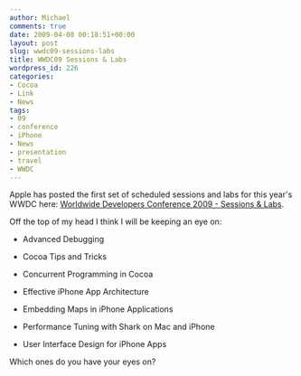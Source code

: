 ```yaml
---
author: Michael
comments: true
date: 2009-04-08 00:18:51+00:00
layout: post
slug: wwdc09-sessions-labs
title: WWDC09 Sessions & Labs
wordpress_id: 226
categories:
- Cocoa
- Link
- News
tags:
- 09
- conference
- iPhone
- News
- presentation
- travel
- WWDC
---
```


Apple has posted the first set of scheduled sessions and labs for this year's WWDC here: [Worldwide Developers Conference 2009 - Sessions & Labs](http://developer.apple.com/wwdc/sessions/).

Off the top of my head I think I will be keeping an eye on:



	
  * Advanced Debugging

	
  * Cocoa Tips and Tricks

	
  * Concurrent Programming in Cocoa

	
  * Effective iPhone App Architecture

	
  * Embedding Maps in iPhone Applications

	
  * Performance Tuning with Shark on Mac and iPhone

	
  * User Interface Design for iPhone Apps


Which ones do you have your eyes on?

 

